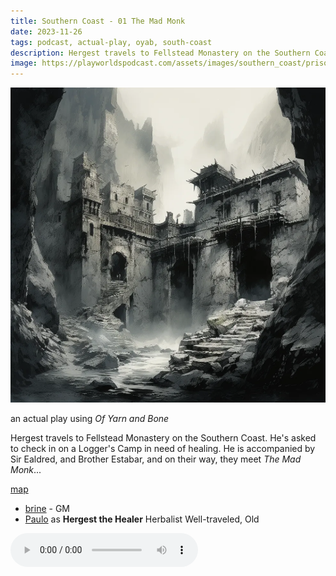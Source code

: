```yaml
---
title: Southern Coast - 01 The Mad Monk
date: 2023-11-26
tags: podcast, actual-play, oyab, south-coast
description: Hergest travels to Fellstead Monastery on the Southern Coast. He's asked to check in on a Logger's Camp in need of healing. He is accompanied by Sir Ealdred, and Brother Estabar, and on their way, they meet _The Mad Monk_...
image: https://playworldspodcast.com/assets/images/southern_coast/prison_of_mon.webp
---
```


![thumb](assets/images/southern_coast/prison_of_mon.webp)

an actual play using _Of Yarn and Bone_

Hergest travels to Fellstead Monastery on the Southern Coast. He's asked to check in on a Logger's Camp in need of healing. He is accompanied by Sir Ealdred, and Brother Estabar, and on their way, they meet _The Mad Monk_...

[map](assets/images/southern_coast/southern_coast.png)

- [brine](https://brine.dev) - GM
- [Paulo](https://www.lulu.com/shop/paul-jennings-and-kitty-hiraeth/palaeolithic-voyages/paperback/product-kpmy8y.html) as **Hergest the Healer** Herbalist Well-traveled, Old

<audio controls src="https://archive.org/download/southern_coast/southern_coast_01_the_mad_monk.mp3"></audio>

